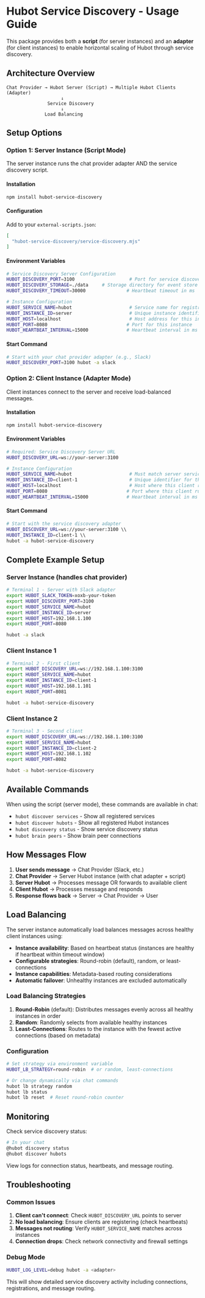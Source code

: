 # Hubot Service Discovery - Usage Guide

This package provides both a **script** (for server instances) and an **adapter** (for client instances) to enable horizontal scaling of Hubot through service discovery.

## Architecture Overview

```
Chat Provider → Hubot Server (Script) → Multiple Hubot Clients (Adapter)
                    ↓
               Service Discovery
                    ↓
              Load Balancing
```

## Setup Options

### Option 1: Server Instance (Script Mode)
The server instance runs the chat provider adapter AND the service discovery script.

#### Installation
```bash
npm install hubot-service-discovery
```

#### Configuration
Add to your `external-scripts.json`:
```json
[
  "hubot-service-discovery/service-discovery.mjs"
]
```

#### Environment Variables
```bash
# Service Discovery Server Configuration
HUBOT_DISCOVERY_PORT=3100                    # Port for service discovery server
HUBOT_DISCOVERY_STORAGE=./data     # Storage directory for event store
HUBOT_DISCOVERY_TIMEOUT=30000               # Heartbeat timeout in ms

# Instance Configuration  
HUBOT_SERVICE_NAME=hubot                     # Service name for registration
HUBOT_INSTANCE_ID=server                     # Unique instance identifier
HUBOT_HOST=localhost                         # Host address for this instance
HUBOT_PORT=8080                             # Port for this instance
HUBOT_HEARTBEAT_INTERVAL=15000              # Heartbeat interval in ms
```

#### Start Command
```bash
# Start with your chat provider adapter (e.g., Slack)
HUBOT_DISCOVERY_PORT=3100 hubot -a slack
```

### Option 2: Client Instance (Adapter Mode)
Client instances connect to the server and receive load-balanced messages.

#### Installation
```bash
npm install hubot-service-discovery
```

#### Environment Variables
```bash
# Required: Service Discovery Server URL
HUBOT_DISCOVERY_URL=ws://your-server:3100

# Instance Configuration
HUBOT_SERVICE_NAME=hubot                     # Must match server service name
HUBOT_INSTANCE_ID=client-1                   # Unique identifier for this client
HUBOT_HOST=localhost                         # Host where this client runs
HUBOT_PORT=8080                             # Port where this client runs
HUBOT_HEARTBEAT_INTERVAL=15000              # Heartbeat interval in ms
```

#### Start Command
```bash
# Start with the service discovery adapter
HUBOT_DISCOVERY_URL=ws://your-server:3100 \\
HUBOT_INSTANCE_ID=client-1 \\
hubot -a hubot-service-discovery
```

## Complete Example Setup

### Server Instance (handles chat provider)
```bash
# Terminal 1 - Server with Slack adapter
export HUBOT_SLACK_TOKEN=xoxb-your-token
export HUBOT_DISCOVERY_PORT=3100
export HUBOT_SERVICE_NAME=hubot
export HUBOT_INSTANCE_ID=server
export HUBOT_HOST=192.168.1.100
export HUBOT_PORT=8080

hubot -a slack
```

### Client Instance 1
```bash
# Terminal 2 - First client
export HUBOT_DISCOVERY_URL=ws://192.168.1.100:3100
export HUBOT_SERVICE_NAME=hubot
export HUBOT_INSTANCE_ID=client-1
export HUBOT_HOST=192.168.1.101
export HUBOT_PORT=8081

hubot -a hubot-service-discovery
```

### Client Instance 2
```bash
# Terminal 3 - Second client
export HUBOT_DISCOVERY_URL=ws://192.168.1.100:3100
export HUBOT_SERVICE_NAME=hubot
export HUBOT_INSTANCE_ID=client-2
export HUBOT_HOST=192.168.1.102
export HUBOT_PORT=8082

hubot -a hubot-service-discovery
```

## Available Commands

When using the script (server mode), these commands are available in chat:

- `hubot discover services` - Show all registered services
- `hubot discover hubots` - Show all registered Hubot instances  
- `hubot discovery status` - Show service discovery status
- `hubot brain peers` - Show brain peer connections

## How Messages Flow

1. **User sends message** → Chat Provider (Slack, etc.)
2. **Chat Provider** → Server Hubot instance (with chat adapter + script)
3. **Server Hubot** → Processes message OR forwards to available client
4. **Client Hubot** → Processes message and responds
5. **Response flows back** → Server → Chat Provider → User

## Load Balancing

The server instance automatically load balances messages across healthy client instances using:
- **Instance availability**: Based on heartbeat status (instances are healthy if heartbeat within timeout window)
- **Configurable strategies**: Round-robin (default), random, or least-connections
- **Instance capabilities**: Metadata-based routing considerations
- **Automatic failover**: Unhealthy instances are excluded automatically

### Load Balancing Strategies

1. **Round-Robin** (default): Distributes messages evenly across all healthy instances in order
2. **Random**: Randomly selects from available healthy instances
3. **Least-Connections**: Routes to the instance with the fewest active connections (based on metadata)

### Configuration

```bash
# Set strategy via environment variable
HUBOT_LB_STRATEGY=round-robin  # or random, least-connections

# Or change dynamically via chat commands
hubot lb strategy random
hubot lb status
hubot lb reset  # Reset round-robin counter
```

## Monitoring

Check service discovery status:
```bash
# In your chat
@hubot discovery status
@hubot discover hubots
```

View logs for connection status, heartbeats, and message routing.

## Troubleshooting

### Common Issues

1. **Client can't connect**: Check `HUBOT_DISCOVERY_URL` points to server
2. **No load balancing**: Ensure clients are registering (check heartbeats)
3. **Messages not routing**: Verify `HUBOT_SERVICE_NAME` matches across instances
4. **Connection drops**: Check network connectivity and firewall settings

### Debug Mode
```bash
HUBOT_LOG_LEVEL=debug hubot -a <adapter>
```

This will show detailed service discovery activity including connections, registrations, and message routing.
